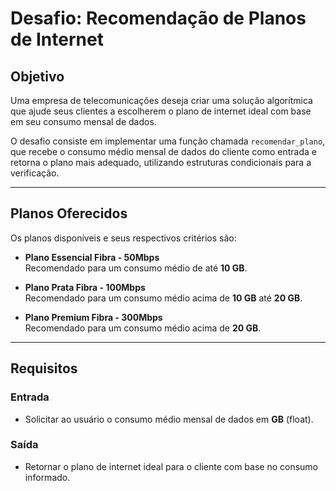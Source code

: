 # Desafio: Recomendação de Planos de Internet

## Objetivo
Uma empresa de telecomunicações deseja criar uma solução algorítmica que ajude seus clientes a escolherem o plano de internet ideal com base em seu consumo mensal de dados.

O desafio consiste em implementar uma função chamada `recomendar_plano`, que recebe o consumo médio mensal de dados do cliente como entrada e retorna o plano mais adequado, utilizando estruturas condicionais para a verificação.

---

## Planos Oferecidos
Os planos disponíveis e seus respectivos critérios são:

- **Plano Essencial Fibra - 50Mbps**  
  Recomendado para um consumo médio de até **10 GB**.

- **Plano Prata Fibra - 100Mbps**  
  Recomendado para um consumo médio acima de **10 GB** até **20 GB**.

- **Plano Premium Fibra - 300Mbps**  
  Recomendado para um consumo médio acima de **20 GB**.

---

## Requisitos

### Entrada
- Solicitar ao usuário o consumo médio mensal de dados em **GB** (float).

### Saída
- Retornar o plano de internet ideal para o cliente com base no consumo informado.

